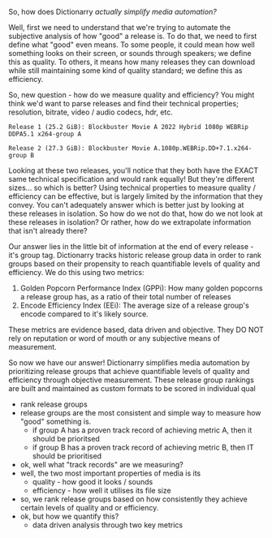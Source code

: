 So, how does Dictionarry *actually simplify media automation?*

Well, first we need to understand that we're trying to automate the subjective analysis of how "good" a release is. To do that, we need to first define what "good" even means. To some people, it could mean how well something looks on their screen, or sounds through speakers; we define this as quality. To others, it means how many releases they can download while still maintaining some kind of quality standard; we define this as efficiency. 

So, new question - how do we measure quality and efficiency? You might think we'd want to parse releases and find their technical properties; resolution, bitrate, video / audio codecs, hdr, etc. 

```
Release 1 (25.2 GiB): Blockbuster Movie A 2022 Hybrid 1080p WEBRip DDPA5.1 x264-group A

Release 2 (27.3 GiB): Blockbuster Movie A.1080p.WEBRip.DD+7.1.x264-group B
```

Looking at these two releases, you'll notice that they both have the EXACT same technical specification and would rank equally! But they're different sizes... so which is better? Using technical properties to measure quality / efficiency can be effective, but is largely limited by the information that they convey. You can't adequately answer which is better just by looking at these releases in isolation. So how do we not do that, how do we not look at these releases in isolation? Or rather, how do we extrapolate information that isn't already there? 

Our answer lies in the little bit of information at the end of every release - it's group tag. Dictionarry tracks historic release group data in order to rank groups based on their propensity to reach quantifiable levels of quality and efficiency. We do this using two metrics:

1. Golden Popcorn Performance Index (GPPi): How many golden popcorns a release group has, as a ratio of their total number of releases
2. Encode Efficiency Index (EEi): The average size of a release group's encode compared to it's likely source. 

These metrics are evidence based, data driven and objective. They DO NOT rely on reputation or word of mouth or any subjective means of measurement. 

So now we have our answer! Dictionarry simplifies media automation by prioritizing release groups that achieve quantifiable levels of quality and efficiency through objective measurement. These release group rankings are built and maintained as custom formats to be scored in individual qual

- rank release groups
- release groups are the most consistent and simple way to measure how "good" something is. 
	- if group A has a proven track record of achieving metric A, then it should be prioritsed
	- if group B has a proven track record of achieving metric B, then IT should be prioritised
- ok, well what "track records" are we measuring? 
- well, the two most important properties of media is its 
	- quality - how good it looks / sounds
	- efficiency - how well it utilises its file size
- so, we rank release groups based on how consistently they achieve certain levels of quality and or efficiency.
- ok, but how we quantify this?
	- data driven analysis through two key metrics

